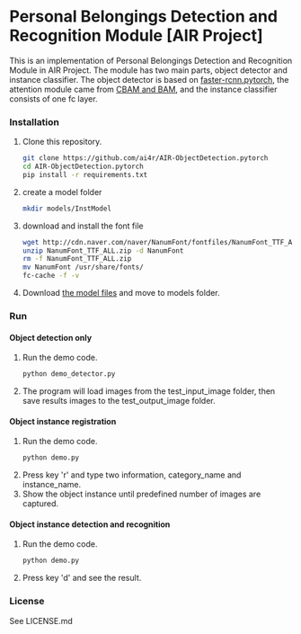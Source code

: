 # Personal Belongings Detection and Recognition Module [AIR Project]

This is an implementation of Personal Belongings Detection and Recognition Module in AIR Project.
The module has two main parts, object detector and instance classifier.
The object detector is based on [faster-rcnn.pytorch](https://github.com/jwyang/faster-rcnn.pytorch), the attention module came from 
 [CBAM and BAM](https://github.com/Jongchan/attention-module), and the instance classifier consists of one fc layer. 

### Installation

1. Clone this repository.
    ```bash
    git clone https://github.com/ai4r/AIR-ObjectDetection.pytorch
    cd AIR-ObjectDetection.pytorch
    pip install -r requirements.txt
    ```

2. create a model folder
    ```bash
    mkdir models/InstModel
    ```
    
3. download and install the font file
    ```bash
    wget http://cdn.naver.com/naver/NanumFont/fontfiles/NanumFont_TTF_ALL.zip
    unzip NanumFont_TTF_ALL.zip -d NanumFont
    rm -f NanumFont_TTF_ALL.zip
    mv NanumFont /usr/share/fonts/
    fc-cache -f -v
    ```

4. Download [the model files](https://drive.google.com/drive/folders/1aKOKMjdFcnGWdZo_VywG9pwlRyiUCodc) and move to models folder.
   
   
### Run
#### Object detection only

1. Run the demo code.
   ```bash
   python demo_detector.py
   ```
2. The program will load images from the test_input_image folder, then save results images to the test_output_image folder.

#### Object instance registration

1. Run the demo code.
   ```bash
   python demo.py
   ```
2. Press key 'r' and type two information, category_name and instance_name. 
3. Show the object instance until predefined number of images are captured. 
   
#### Object instance detection and recognition
1. Run the demo code.
   ```bash
   python demo.py
   ```
2. Press key 'd' and see the result.

### License
See LICENSE.md
